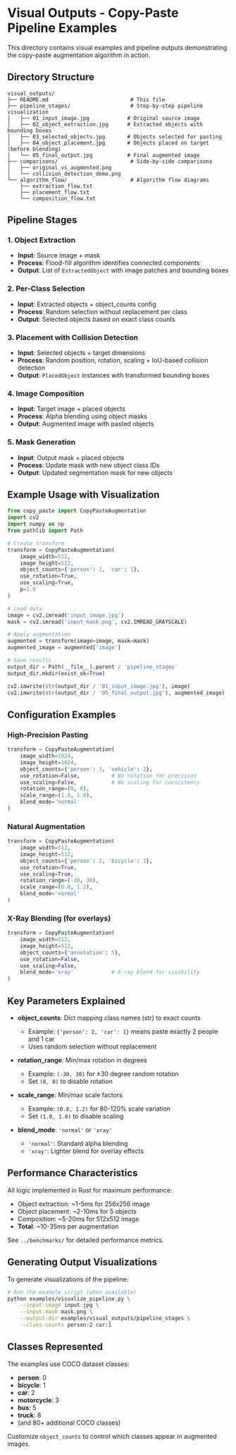 # Visual Outputs - Copy-Paste Pipeline Examples

This directory contains visual examples and pipeline outputs demonstrating the copy-paste augmentation algorithm in action.

## Directory Structure

```
visual_outputs/
├── README.md                          # This file
├── pipeline_stages/                   # Step-by-step pipeline visualization
│   ├── 01_input_image.jpg            # Original source image
│   ├── 02_object_extraction.jpg      # Extracted objects with bounding boxes
│   ├── 03_selected_objects.jpg       # Objects selected for pasting
│   ├── 04_object_placement.jpg       # Objects placed on target (before blending)
│   └── 05_final_output.jpg           # Final augmented image
├── comparisons/                       # Side-by-side comparisons
│   ├── original_vs_augmented.png
│   └── collision_detection_demo.png
└── algorithm_flow/                    # Algorithm flow diagrams
    ├── extraction_flow.txt
    ├── placement_flow.txt
    └── composition_flow.txt
```

## Pipeline Stages

### 1. Object Extraction
- **Input**: Source image + mask
- **Process**: Flood-fill algorithm identifies connected components
- **Output**: List of `ExtractedObject` with image patches and bounding boxes

### 2. Per-Class Selection
- **Input**: Extracted objects + object_counts config
- **Process**: Random selection without replacement per class
- **Output**: Selected objects based on exact class counts

### 3. Placement with Collision Detection
- **Input**: Selected objects + target dimensions
- **Process**: Random position, rotation, scaling + IoU-based collision detection
- **Output**: `PlacedObject` instances with transformed bounding boxes

### 4. Image Composition
- **Input**: Target image + placed objects
- **Process**: Alpha blending using object masks
- **Output**: Augmented image with pasted objects

### 5. Mask Generation
- **Input**: Output mask + placed objects
- **Process**: Update mask with new object class IDs
- **Output**: Updated segmentation mask for new objects

## Example Usage with Visualization

```python
from copy_paste import CopyPasteAugmentation
import cv2
import numpy as np
from pathlib import Path

# Create transform
transform = CopyPasteAugmentation(
    image_width=512,
    image_height=512,
    object_counts={'person': 2, 'car': 1},
    use_rotation=True,
    use_scaling=True,
    p=1.0
)

# Load data
image = cv2.imread('input_image.jpg')
mask = cv2.imread('input_mask.png', cv2.IMREAD_GRAYSCALE)

# Apply augmentation
augmented = transform(image=image, mask=mask)
augmented_image = augmented['image']

# Save results
output_dir = Path(__file__).parent / 'pipeline_stages'
output_dir.mkdir(exist_ok=True)

cv2.imwrite(str(output_dir / '01_input_image.jpg'), image)
cv2.imwrite(str(output_dir / '05_final_output.jpg'), augmented_image)
```

## Configuration Examples

### High-Precision Pasting
```python
transform = CopyPasteAugmentation(
    image_width=1024,
    image_height=1024,
    object_counts={'person': 3, 'vehicle': 2},
    use_rotation=False,          # No rotation for precision
    use_scaling=False,           # No scaling for consistency
    rotation_range=(0, 0),
    scale_range=(1.0, 1.0),
    blend_mode='normal'
)
```

### Natural Augmentation
```python
transform = CopyPasteAugmentation(
    image_width=512,
    image_height=512,
    object_counts={'person': 2, 'bicycle': 1},
    use_rotation=True,
    use_scaling=True,
    rotation_range=(-30, 30),
    scale_range=(0.8, 1.2),
    blend_mode='normal'
)
```

### X-Ray Blending (for overlays)
```python
transform = CopyPasteAugmentation(
    image_width=512,
    image_height=512,
    object_counts={'annotation': 5},
    use_rotation=False,
    use_scaling=False,
    blend_mode='xray'            # X-ray blend for visibility
)
```

## Key Parameters Explained

- **object_counts**: Dict mapping class names (str) to exact counts
  - Example: `{'person': 2, 'car': 1}` means paste exactly 2 people and 1 car
  - Uses random selection without replacement

- **rotation_range**: Min/max rotation in degrees
  - Example: `(-30, 30)` for ±30 degree random rotation
  - Set `(0, 0)` to disable rotation

- **scale_range**: Min/max scale factors
  - Example: `(0.8, 1.2)` for 80-120% scale variation
  - Set `(1.0, 1.0)` to disable scaling

- **blend_mode**: `'normal'` or `'xray'`
  - `'normal'`: Standard alpha blending
  - `'xray'`: Lighter blend for overlay effects

## Performance Characteristics

All logic implemented in Rust for maximum performance:
- Object extraction: ~1-5ms for 256x256 image
- Object placement: ~2-10ms for 5 objects
- Composition: ~5-20ms for 512x512 image
- **Total**: ~10-35ms per augmentation

See `../benchmarks/` for detailed performance metrics.

## Generating Output Visualizations

To generate visualizations of the pipeline:

```bash
# Run the example script (when available)
python examples/visualize_pipeline.py \
    --input-image input.jpg \
    --input-mask mask.png \
    --output-dir examples/visual_outputs/pipeline_stages \
    --class-counts person:2 car:1
```

## Classes Represented

The examples use COCO dataset classes:
- **person**: 0
- **bicycle**: 1
- **car**: 2
- **motorcycle**: 3
- **bus**: 5
- **truck**: 8
- (and 80+ additional COCO classes)

Customize `object_counts` to control which classes appear in augmented images.
